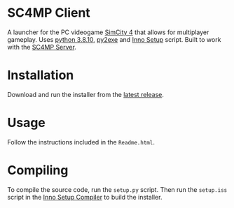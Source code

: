 # SC4MP Client
A launcher for the PC videogame [SimCity 4](https://en.wikipedia.org/wiki/SimCity_4) that allows for multiplayer gameplay. Uses [python 3.8.10](https://www.python.org/downloads/release/python-3810/), [py2exe](https://www.py2exe.org/) and [Inno Setup](https://jrsoftware.org/isinfo.php) script. Built to work with the [SC4MP Server](https://github.com/kegsmr/sc4mp-server).

# Installation
Download and run the installer from the [latest release](https://github.com/kegsmr/sc4mp-client/releases/latest).

# Usage
Follow the instructions included in the `Readme.html`.

# Compiling
To compile the source code, run the `setup.py` script. Then run the `setup.iss` script in the [Inno Setup Compiler](https://jrsoftware.org/isdl.php) to build the installer.
